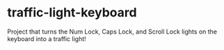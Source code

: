 # traffic-light-keyboard
Project that turns the Num Lock, Caps Lock, and Scroll Lock lights on the keyboard into a traffic light!
